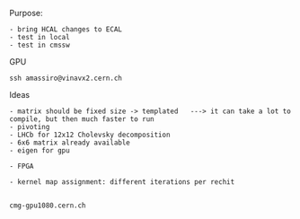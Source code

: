 Purpose:

    - bring HCAL changes to ECAL
    - test in local
    - test in cmssw
    
GPU

    ssh amassiro@vinavx2.cern.ch

    
Ideas
    
    - matrix should be fixed size -> templated   ---> it can take a lot to compile, but then much faster to run
    - pivoting
    - LHCb for 12x12 Cholevsky decomposition
    - 6x6 matrix already available
    - eigen for gpu
    
    - FPGA
    
    - kernel map assignment: different iterations per rechit
    

    cmg-gpu1080.cern.ch
    
    
    
    